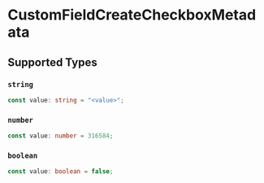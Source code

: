 # CustomFieldCreateCheckboxMetadata


## Supported Types

### `string`

```typescript
const value: string = "<value>";
```

### `number`

```typescript
const value: number = 316584;
```

### `boolean`

```typescript
const value: boolean = false;
```

